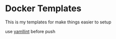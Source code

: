 # Docker Templates

This is my templates for make things easier to setup

use [yamllint](https://github.com/adrienverge/yamllint) before push
